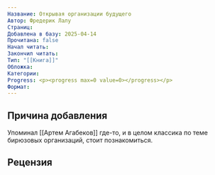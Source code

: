 ```yaml
---
Название: Открывая организации будущего
Автор: Фредерик Лалу
Страниц: 
Добавлена в базу: 2025-04-14
Прочитана: false
Начал читать: 
Закончил читать: 
Тип: "[[Книга]]"
Обложка: 
Категории: 
Progress: <p><progress max=0 value=0></progress></p>
Формат:
---
```

## Причина добавления

Упоминал [[Артем Агабеков]] где-то, и в целом классика по теме бирюзовых организаций, стоит познакомиться.

## Рецензия

